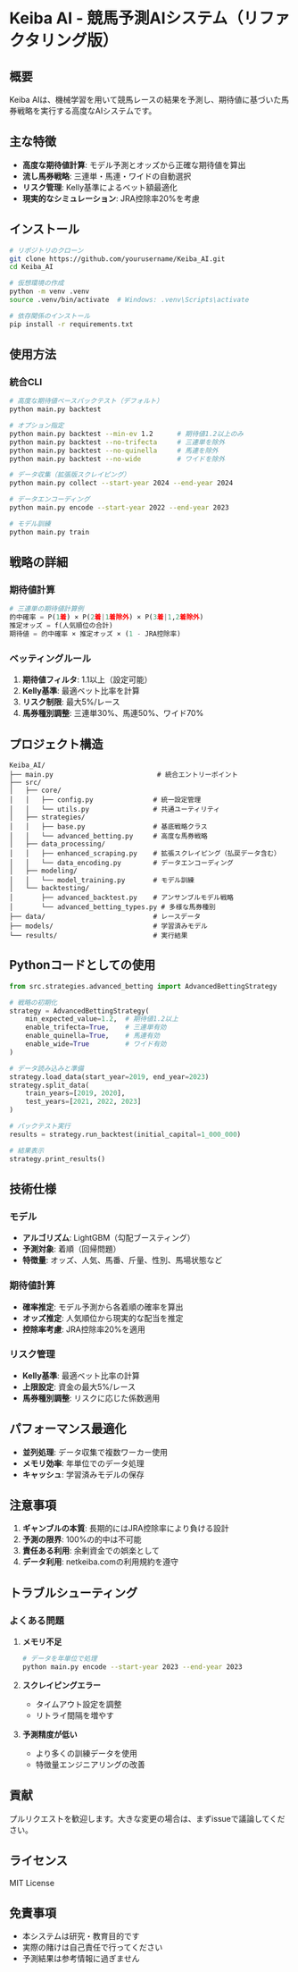 # Keiba AI - 競馬予測AIシステム（リファクタリング版）

## 概要

Keiba AIは、機械学習を用いて競馬レースの結果を予測し、期待値に基づいた馬券戦略を実行する高度なAIシステムです。

## 主な特徴

- **高度な期待値計算**: モデル予測とオッズから正確な期待値を算出
- **流し馬券戦略**: 三連単・馬連・ワイドの自動選択
- **リスク管理**: Kelly基準によるベット額最適化
- **現実的なシミュレーション**: JRA控除率20%を考慮

## インストール

```bash
# リポジトリのクローン
git clone https://github.com/yourusername/Keiba_AI.git
cd Keiba_AI

# 仮想環境の作成
python -m venv .venv
source .venv/bin/activate  # Windows: .venv\Scripts\activate

# 依存関係のインストール
pip install -r requirements.txt
```

## 使用方法

### 統合CLI

```bash
# 高度な期待値ベースバックテスト（デフォルト）
python main.py backtest

# オプション指定
python main.py backtest --min-ev 1.2      # 期待値1.2以上のみ
python main.py backtest --no-trifecta     # 三連単を除外
python main.py backtest --no-quinella     # 馬連を除外
python main.py backtest --no-wide         # ワイドを除外

# データ収集（拡張版スクレイピング）
python main.py collect --start-year 2024 --end-year 2024

# データエンコーディング
python main.py encode --start-year 2022 --end-year 2023

# モデル訓練
python main.py train
```

## 戦略の詳細

### 期待値計算

```python
# 三連単の期待値計算例
的中確率 = P(1着) × P(2着|1着除外) × P(3着|1,2着除外)
推定オッズ = f(人気順位の合計)
期待値 = 的中確率 × 推定オッズ × (1 - JRA控除率)
```

### ベッティングルール

1. **期待値フィルタ**: 1.1以上（設定可能）
2. **Kelly基準**: 最適ベット比率を計算
3. **リスク制限**: 最大5%/レース
4. **馬券種別調整**: 三連単30%、馬連50%、ワイド70%

## プロジェクト構造

```
Keiba_AI/
├── main.py                          # 統合エントリーポイント
├── src/
│   ├── core/
│   │   ├── config.py               # 統一設定管理
│   │   └── utils.py                # 共通ユーティリティ
│   ├── strategies/
│   │   ├── base.py                 # 基底戦略クラス
│   │   └── advanced_betting.py     # 高度な馬券戦略
│   ├── data_processing/
│   │   ├── enhanced_scraping.py    # 拡張スクレイピング（払戻データ含む）
│   │   └── data_encoding.py        # データエンコーディング
│   ├── modeling/
│   │   └── model_training.py       # モデル訓練
│   └── backtesting/
│       ├── advanced_backtest.py    # アンサンブルモデル戦略
│       └── advanced_betting_types.py # 多様な馬券種別
├── data/                           # レースデータ
├── models/                         # 学習済みモデル
└── results/                        # 実行結果
```

## Pythonコードとしての使用

```python
from src.strategies.advanced_betting import AdvancedBettingStrategy

# 戦略の初期化
strategy = AdvancedBettingStrategy(
    min_expected_value=1.2,  # 期待値1.2以上
    enable_trifecta=True,    # 三連単有効
    enable_quinella=True,    # 馬連有効
    enable_wide=True         # ワイド有効
)

# データ読み込みと準備
strategy.load_data(start_year=2019, end_year=2023)
strategy.split_data(
    train_years=[2019, 2020],
    test_years=[2021, 2022, 2023]
)

# バックテスト実行
results = strategy.run_backtest(initial_capital=1_000_000)

# 結果表示
strategy.print_results()
```

## 技術仕様

### モデル
- **アルゴリズム**: LightGBM（勾配ブースティング）
- **予測対象**: 着順（回帰問題）
- **特徴量**: オッズ、人気、馬番、斤量、性別、馬場状態など

### 期待値計算
- **確率推定**: モデル予測から各着順の確率を算出
- **オッズ推定**: 人気順位から現実的な配当を推定
- **控除率考慮**: JRA控除率20%を適用

### リスク管理
- **Kelly基準**: 最適ベット比率の計算
- **上限設定**: 資金の最大5%/レース
- **馬券種別調整**: リスクに応じた係数適用

## パフォーマンス最適化

- **並列処理**: データ収集で複数ワーカー使用
- **メモリ効率**: 年単位でのデータ処理
- **キャッシュ**: 学習済みモデルの保存

## 注意事項

1. **ギャンブルの本質**: 長期的にはJRA控除率により負ける設計
2. **予測の限界**: 100%の的中は不可能
3. **責任ある利用**: 余剰資金での娯楽として
4. **データ利用**: netkeiba.comの利用規約を遵守

## トラブルシューティング

### よくある問題

1. **メモリ不足**
   ```bash
   # データを年単位で処理
   python main.py encode --start-year 2023 --end-year 2023
   ```

2. **スクレイピングエラー**
   - タイムアウト設定を調整
   - リトライ間隔を増やす

3. **予測精度が低い**
   - より多くの訓練データを使用
   - 特徴量エンジニアリングの改善

## 貢献

プルリクエストを歓迎します。大きな変更の場合は、まずissueで議論してください。

## ライセンス

MIT License

## 免責事項

- 本システムは研究・教育目的です
- 実際の賭けは自己責任で行ってください
- 予測結果は参考情報に過ぎません